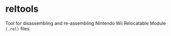 # reltools
Tool for disassembling and re-assembling Nintendo Wii Relocatable Module `(.rel)` files.

